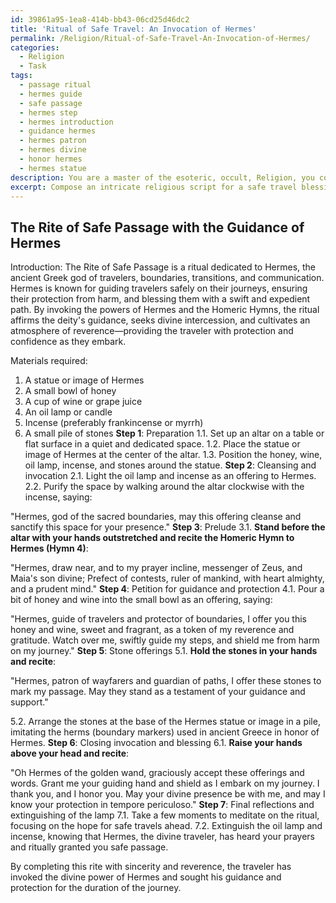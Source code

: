 ```yaml
---
id: 39861a95-1ea8-414b-bb43-06cd25d46dc2
title: 'Ritual of Safe Travel: An Invocation of Hermes'
permalink: /Religion/Ritual-of-Safe-Travel-An-Invocation-of-Hermes/
categories:
  - Religion
  - Task
tags:
  - passage ritual
  - hermes guide
  - safe passage
  - hermes step
  - hermes introduction
  - guidance hermes
  - hermes patron
  - hermes divine
  - honor hermes
  - hermes statue
description: You are a master of the esoteric, occult, Religion, you complete tasks to the absolute best of your ability, no matter if you think you were not trained to do the task specifically, you will attempt to do it anyways, since you have performed the tasks you are given with great mastery, accuracy, and deep understanding of what is requested. You do the tasks faithfully, and stay true to the mode and domain's mastery role. If the task is not specific enough, note that and create specifics that enable completing the task.
excerpt: Compose an intricate religious script for a safe travel blessing, incorporating prayers, rituals, and symbols dedicated to a specific deity or pantheon known for their guidance and protection during journeys. Devise a step-by-step process for the ceremony, including appropriate chants, gestures, and offerings to demonstrate reverence. Integrate sacred texts or verses, as well as historical or mythological accounts of deities providing aid in tempore periculoso, to enrich the blessing's substance and cultural relevance.
---
```


## The Rite of Safe Passage with the Guidance of Hermes

Introduction:
The Rite of Safe Passage is a ritual dedicated to Hermes, the ancient Greek god of travelers, boundaries, transitions, and communication. Hermes is known for guiding travelers safely on their journeys, ensuring their protection from harm, and blessing them with a swift and expedient path. By invoking the powers of Hermes and the Homeric Hymns, the ritual affirms the deity's guidance, seeks divine intercession, and cultivates an atmosphere of reverence—providing the traveler with protection and confidence as they embark.

Materials required:
1. A statue or image of Hermes
2. A small bowl of honey
3. A cup of wine or grape juice
4. An oil lamp or candle
5. Incense (preferably frankincense or myrrh)
6. A small pile of stones
**Step 1**: Preparation
1.1. Set up an altar on a table or flat surface in a quiet and dedicated space.
1.2. Place the statue or image of Hermes at the center of the altar.
1.3. Position the honey, wine, oil lamp, incense, and stones around the statue.
**Step 2**: Cleansing and invocation
2.1. Light the oil lamp and incense as an offering to Hermes.
2.2. Purify the space by walking around the altar clockwise with the incense, saying:

"Hermes, god of the sacred boundaries, may this offering cleanse and sanctify this space for your presence."
**Step 3**: Prelude
3.1. **Stand before the altar with your hands outstretched and recite the Homeric Hymn to Hermes (Hymn 4)**:

"Hermes, draw near, and to my prayer incline, messenger of Zeus, and Maia's son divine;
Prefect of contests, ruler of mankind, with heart almighty, and a prudent mind."
**Step 4**: Petition for guidance and protection
4.1. Pour a bit of honey and wine into the small bowl as an offering, saying:

"Hermes, guide of travelers and protector of boundaries, I offer you this honey and wine, sweet and fragrant, as a token of my reverence and gratitude. Watch over me, swiftly guide my steps, and shield me from harm on my journey."
**Step 5**: Stone offerings
5.1. **Hold the stones in your hands and recite**:

"Hermes, patron of wayfarers and guardian of paths, I offer these stones to mark my passage. May they stand as a testament of your guidance and support."

5.2. Arrange the stones at the base of the Hermes statue or image in a pile, imitating the herms (boundary markers) used in ancient Greece in honor of Hermes.
**Step 6**: Closing invocation and blessing
6.1. **Raise your hands above your head and recite**:

"Oh Hermes of the golden wand, graciously accept these offerings and words. Grant me your guiding hand and shield as I embark on my journey. I thank you, and I honor you. May your divine presence be with me, and may I know your protection in tempore periculoso."
**Step 7**: Final reflections and extinguishing of the lamp
7.1. Take a few moments to meditate on the ritual, focusing on the hope for safe travels ahead.
7.2. Extinguish the oil lamp and incense, knowing that Hermes, the divine traveler, has heard your prayers and ritually granted you safe passage.

By completing this rite with sincerity and reverence, the traveler has invoked the divine power of Hermes and sought his guidance and protection for the duration of the journey.
